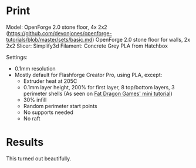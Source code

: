# Print

Model: OpenForge 2.0 stone floor, 4x 2x2 (https://github.com/devonjones/openforge-tutorials/blob/master/sets/basic.md)
        OpenForge 2.0 stone floor for walls, 2x 2x2
Slicer: Simplify3d
Filament: Concrete Grey PLA from Hatchbox

Settings:
- 0.1mm resolution
- Mostly default for Flashforge Creator Pro, using PLA, except:
    - Extruder heat at 205C
    - 0.1mm layer height, 200% for first layer, 8 top/bottom layers, 3 perimeter shells (As seen on [Fat Dragon Games' mini tutorial](https://www.youtube.com/watch?time_continue=716&v=AqEWl51s9Rw&feature=emb_logo))
    - 30% infill
    - Random perimeter start points
    - No supports needed
    - No raft

# Results

This turned out beautifully.